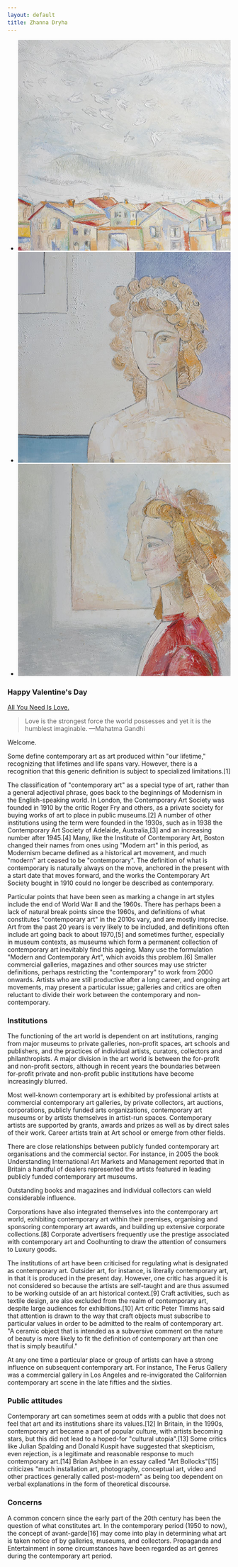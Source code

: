 ```yaml
---
layout: default
title: Zhanna Dryha
---
```

<ul class="rslides">
<li><img src="images/1.jpg" alt=""></li>
<li><img src="images/2.jpg" alt=""></li>
<li><img src="images/3.jpg" alt=""></li>
</ul>

### Happy Valentine's Day
[All You Need Is Love.](./valentines-day)
> Love is the strongest force the world possesses and yet it is the humblest imaginable.
> —Mahatma Gandhi

<a name="welcome-to-github-pages" class="anchor" href="#welcome-to-github-pages"><span class="octicon octicon-link"></span></a>Welcome.</h3>

<p>Some define contemporary art as art produced within "our lifetime," recognizing that lifetimes and life spans vary. However, there is a recognition that this generic definition is subject to specialized limitations.[1]</p>
<p>The classification of "contemporary art" as a special type of art, rather than a general adjectival phrase, goes back to the beginnings of Modernism in the English-speaking world. In London, the Contemporary Art Society was founded in 1910 by the critic Roger Fry and others, as a private society for buying works of art to place in public museums.[2] A number of other institutions using the term were founded in the 1930s, such as in 1938 the Contemporary Art Society of Adelaide, Australia,[3] and an increasing number after 1945.[4] Many, like the Institute of Contemporary Art, Boston changed their names from ones using "Modern art" in this period, as Modernism became defined as a historical art movement, and much "modern" art ceased to be "contemporary". The definition of what is contemporary is naturally always on the move, anchored in the present with a start date that moves forward, and the works the Contemporary Art Society bought in 1910 could no longer be described as contemporary.</p>
<p>Particular points that have been seen as marking a change in art styles include the end of World War II and the 1960s. There has perhaps been a lack of natural break points since the 1960s, and definitions of what constitutes "contemporary art" in the 2010s vary, and are mostly imprecise. Art from the past 20 years is very likely to be included, and definitions often include art going back to about 1970,[5] and sometimes further, especially in museum contexts, as museums which form a permanent collection of contemporary art inevitably find this ageing. Many use the formulation "Modern and Contemporary Art", which avoids this problem.[6] Smaller commercial galleries, magazines and other sources may use stricter definitions, perhaps restricting the "contemporary" to work from 2000 onwards. Artists who are still productive after a long career, and ongoing art movements, may present a particular issue; galleries and critics are often reluctant to divide their work between the contemporary and non-contemporary.</p>
<h3>
<a name="designer-templates" class="anchor" href="#designer-templates"><span class="octicon octicon-link"></span></a>Institutions</h3>

<p>The functioning of the art world is dependent on art institutions, ranging from major museums to private galleries, non-profit spaces, art schools and publishers, and the practices of individual artists, curators, collectors and philanthropists. A major division in the art world is between the for-profit and non-profit sectors, although in recent years the boundaries between for-profit private and non-profit public institutions have become increasingly blurred.</p>
<p>Most well-known contemporary art is exhibited by professional artists at commercial contemporary art galleries, by private collectors, art auctions, corporations, publicly funded arts organizations, contemporary art museums or by artists themselves in artist-run spaces. Contemporary artists are supported by grants, awards and prizes as well as by direct sales of their work. Career artists train at Art school or emerge from other fields.</p>
<p>There are close relationships between publicly funded contemporary art organisations and the commercial sector. For instance, in 2005 the book Understanding International Art Markets and Management reported that in Britain a handful of dealers represented the artists featured in leading publicly funded contemporary art museums.</p>
<p>Outstanding books and magazines and individual collectors can wield considerable influence.</p>
<p>Corporations have also integrated themselves into the contemporary art world, exhibiting contemporary art within their premises, organising and sponsoring contemporary art awards, and building up extensive corporate collections.[8] Corporate advertisers frequently use the prestige associated with contemporary art and Coolhunting to draw the attention of consumers to Luxury goods.</p>
<p>The institutions of art have been criticised for regulating what is designated as contemporary art. Outsider art, for instance, is literally contemporary art, in that it is produced in the present day. However, one critic has argued it is not considered so because the artists are self-taught and are thus assumed to be working outside of an art historical context.[9] Craft activities, such as textile design, are also excluded from the realm of contemporary art, despite large audiences for exhibitions.[10] Art critic Peter Timms has said that attention is drawn to the way that craft objects must subscribe to particular values in order to be admitted to the realm of contemporary art. "A ceramic object that is intended as a subversive comment on the nature of beauty is more likely to fit the definition of contemporary art than one that is simply beautiful."</p>
<p>At any one time a particular place or group of artists can have a strong influence on subsequent contemporary art. For instance, The Ferus Gallery was a commercial gallery in Los Angeles and re-invigorated the Californian contemporary art scene in the late fifties and the sixties.</p>
<h3>
<a name="rather-drive-stick" class="anchor" href="#rather-drive-stick"><span class="octicon octicon-link"></span></a>Public attitudes</h3>

<p>Contemporary art can sometimes seem at odds with a public that does not feel that art and its institutions share its values.[12] In Britain, in the 1990s, contemporary art became a part of popular culture, with artists becoming stars, but this did not lead to a hoped-for "cultural utopia".[13] Some critics like Julian Spalding and Donald Kuspit have suggested that skepticism, even rejection, is a legitimate and reasonable response to much contemporary art.[14] Brian Ashbee in an essay called "Art Bollocks"[15] criticizes "much installation art, photography, conceptual art, video and other practices generally called post-modern" as being too dependent on verbal explanations in the form of theoretical discourse.</p>

<h3>
<a name="authors-and-contributors" class="anchor" href="#authors-and-contributors"><span class="octicon octicon-link"></span></a>Concerns</h3>

<p>A common concern since the early part of the 20th century has been the question of what constitutes art. In the contemporary period (1950 to now), the concept of avant-garde[16] may come into play in determining what art is taken notice of by galleries, museums, and collectors. Propaganda and Entertainment in some circumstances have been regarded as art genres during the contemporary art period.</p>


